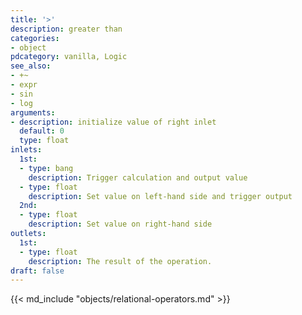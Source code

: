 ```yaml
---
title: '>'
description: greater than
categories:
- object
pdcategory: vanilla, Logic
see_also:
- +~
- expr
- sin
- log
arguments:
- description: initialize value of right inlet 
  default: 0
  type: float
inlets:
  1st:
  - type: bang
    description: Trigger calculation and output value
  - type: float
    description: Set value on left-hand side and trigger output
  2nd:
  - type: float
    description: Set value on right-hand side
outlets:
  1st:
  - type: float
    description: The result of the operation.
draft: false
---
```

{{< md_include "objects/relational-operators.md" >}}
